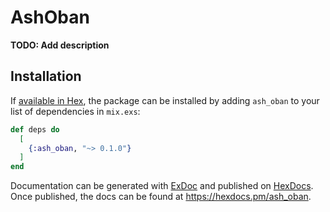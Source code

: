 # AshOban

**TODO: Add description**

## Installation

If [available in Hex](https://hex.pm/docs/publish), the package can be installed
by adding `ash_oban` to your list of dependencies in `mix.exs`:

```elixir
def deps do
  [
    {:ash_oban, "~> 0.1.0"}
  ]
end
```

Documentation can be generated with [ExDoc](https://github.com/elixir-lang/ex_doc)
and published on [HexDocs](https://hexdocs.pm). Once published, the docs can
be found at <https://hexdocs.pm/ash_oban>.

